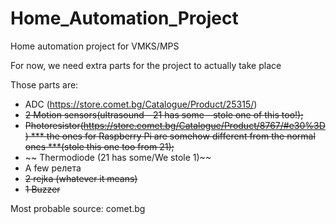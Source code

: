 # Home_Automation_Project #
Home automation project for VMKS/MPS

For now, we need extra parts for the project to actually take place

Those parts are:

* ADC (https://store.comet.bg/Catalogue/Product/25315/)
* ~~2 Motion sensors(ultrasound - 21 has some - stole one of this too!);~~
* ~~Photoresistor(https://store.comet.bg/Catalogue/Product/8767/#e30%3D) *** the ones for Raspberry Pi are somehow different from the normal ones ***(stole this one too from 21);~~
* ~~ Thermodiode (21 has some/We stole 1)~~
* A few релета
* ~~2 rejka (whatever it means)~~
* ~~1 Buzzer~~

Most probable source:
comet.bg
